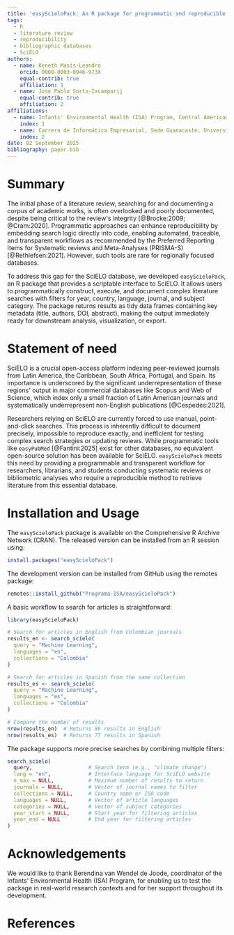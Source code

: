 ```yaml
---
title: 'easyScieloPack: An R package for programmatic and reproducible literature search in the SciELO database'
tags:
  - R
  - literature review
  - reproducibility
  - bibliographic databases
  - SciELO
authors:
  - name: Keneth Masis-Leandro
    orcid: 0000-0003-0946-973X
    equal-contrib: true
    affiliation: 1
  - name: José Pablo Sorto-Ixcamparij
    equal-contrib: true
    affiliation: 2
affiliations:
  - name: Infants' Environmental Health (ISA) Program, Central American Institute for Studies on Toxic Substances (IRET), Universidad Nacional, Heredia, Costa Rica
    index: 1
  - name: Carrera de Informática Empresarial, Sede Guanacaste, Universidad de Costa Rica, Liberia, Costa Rica
    index: 2
date: 02 September 2025
bibliography: paper.bib
---
```


# Summary

The initial phase of a literature review, searching for and documenting a corpus of academic works, is often overlooked and poorly documented, despite being critical to the review's integrity [@Brocke:2009; @Cram:2020]. Programmatic approaches can enhance reproducibility by embedding search logic directly into code, enabling automated, traceable, and transparent workflows as recommended by the Preferred Reporting Items for Systematic reviews and Meta-Analyses (PRISMA-S) [@Rethlefsen:2021]. However, such tools are rare for regionally focused databases.

To address this gap for the SciELO database, we developed `easyScieloPack`, an R package that provides a scriptable interface to SciELO. It allows users to programmatically construct, execute, and document complex literature searches with filters for year, country, language, journal, and subject category. The package returns results as tidy data frames containing key metadata (title, authors, DOI, abstract), making the output immediately ready for downstream analysis, visualization, or export.

# Statement of need

SciELO is a crucial open-access platform indexing peer-reviewed journals from Latin America, the Caribbean, South Africa, Portugal, and Spain. Its importance is underscored by the significant underrepresentation of these regions' output in major commercial databases like Scopus and Web of Science, which index only a small fraction of Latin American journals and systematically underrepresent non-English publications [@Cespedes:2021].

Researchers relying on SciELO are currently forced to use manual, point-and-click searches. This process is inherently difficult to document precisely, impossible to reproduce exactly, and inefficient for testing complex search strategies or updating reviews. While programmatic tools like `easyPubMed` [@Fantini:2025] exist for other databases, no equivalent open-source solution has been available for SciELO. `easyScieloPack` meets this need by providing a programmable and transparent workflow for researchers, librarians, and students conducting systematic reviews or bibliometric analyses who require a reproducible method to retrieve literature from this essential database.

# Installation and Usage

The `easyScieloPack` package is available on the Comprehensive R Archive Network (CRAN). The released version can be installed from an R session using:

```r
install.packages("easyScieloPack")
```

The development version can be installed from GitHub using the remotes package:

```r
remotes::install_github("Programa-ISA/easyScieloPack")
```

A basic workflow to search for articles is straightforward:

```r
library(easyScieloPack)

# Search for articles in English from Colombian journals
results_en <- search_scielo(
  query = "Machine Learning",
  languages = "en", 
  collections = "Colombia"
)

# Search for articles in Spanish from the same collection  
results_es <- search_scielo(
  query = "Machine Learning",
  languages = "es", 
  collections = "Colombia"
)

# Compare the number of results
nrow(results_en)  # Returns 86 results in English
nrow(results_es)  # Returns 77 results in Spanish
```

The package supports more precise searches by combining multiple filters:

```r
search_scielo(
  query,                  # Search term (e.g., "climate change")
  lang = "en",            # Interface language for SciELO website
  n_max = NULL,           # Maximum number of results to return  
  journals = NULL,        # Vector of journal names to filter
  collections = NULL,     # Country name or ISO code
  languages = NULL,       # Vector of article languages
  categories = NULL,      # Vector of subject categories
  year_start = NULL,      # Start year for filtering articles
  year_end = NULL         # End year for filtering articles
)
```

# Acknowledgements

We would like to thank Berendina van Wendel de Joode, coordinator of the Infants' Environmental Health (ISA) Program, for enabling us to test the package in real-world research contexts and for her support throughout its development.

# References













